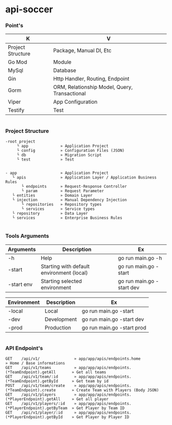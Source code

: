 # api-soccer 

### Point's
| K | V
| ------ | ------ | 
| Project Structure | Package, Manual DI, Etc 
| Go Mod | Module
| MySql | Database 
| Gin | Http Handler, Routing, Endpoint
| Gorm | ORM, Relationship Model, Query, Transactional
| Viper | App Configuration 
| Testify | Test

#
### Project Structure
```
-root project
     └ app              » Application Project
     └ config           » Configuration Files (JSON)
     └ db               » Migration Script
     └ test             » Test


- app                   » Application Project 
   └ apis               » Application Layer / Application Business Rules
       └ endpoints      » Request-Response Controller  
       └ param          » Request Parameter
   └ entities           » Domain Layer
   └ injection          » Manual Dependency Injection
       └ repositories   » Repository types
       └ services       » Service types
   └ repository         » Data Layer 
   └ services           » Enterprise Business Rules
```

#
### Tools Arguments
| Arguments | Description | Ex
| ------  | ------ | ------ | 
|  -h     | Help   |  go run main.go -h
|  -start | Starting with default environment (local)   |  go run main.go -start
|  -start env | Starting selected environment |  go run main.go -start dev

| Environment | Description | Ex
| ------  | ------ | ------ | 
|  -local | Local   |  go run main.go -start
|  -dev | Development | go run main.go -start dev
|  -prod | Production | go run main.go -start prod




#
### API Endpoint's
```
GET    /api/v1/               » app/app/apis/endpoints.home                         » Home / Base informations
GET    /api/v1/teams          » app/app/apis/endpoints.(*TeamEndpoint).getAll       » Get all teams
GET    /api/v1/team/:id       » app/app/apis/endpoints.(*TeamEndpoint).getById      » Get team by id
POST   /api/v1/team/create    » app/app/apis/endpoints.(*TeamEndpoint).create       » Create Team with Players (Body JSON)
GET    /api/v1/players        » app/app/apis/endpoints.(*PlayerEndpoint).getAll     » Get all player
GET    /api/v1/players/:id    » app/app/apis/endpoints.(*PlayerEndpoint).getByTeam  » Get Player by Team ID
GET    /api/v1/player/:id     » app/app/apis/endpoints.(*PlayerEndpoint).getById    » Get Player by Player ID
```

